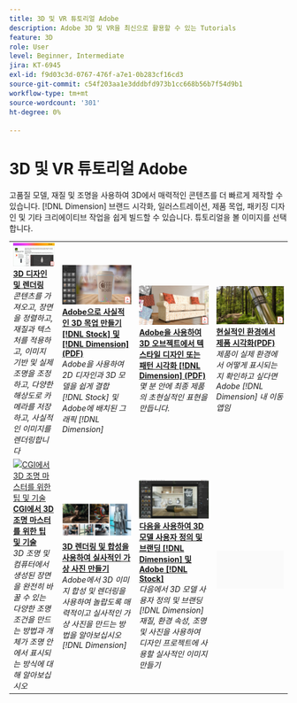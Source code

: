 ```yaml
---
title: 3D 및 VR 튜토리얼 Adobe
description: Adobe 3D 및 VR을 최신으로 활용할 수 있는 Tutorials
feature: 3D
role: User
level: Beginner, Intermediate
jira: KT-6945
exl-id: f9d03c3d-0767-476f-a7e1-0b283cf16cd3
source-git-commit: c54f203aa1e3dddbfd973b1cc668b56b7f54d9b1
workflow-type: tm+mt
source-wordcount: '301'
ht-degree: 0%

---
```


# 3D 및 VR 튜토리얼 Adobe

고품질 모델, 재질 및 조명을 사용하여 3D에서 매력적인 콘텐츠를 더 빠르게 제작할 수 있습니다. [!DNL Dimension] 브랜드 시각화, 일러스트레이션, 제품 목업, 패키징 디자인 및 기타 크리에이티브 작업을 쉽게 빌드할 수 있습니다. 튜토리얼을 볼 이미지를 선택합니다.

<table>
<tr>
 <td>
   <a href="substance-3d-stager.md">
      <img alt="3D 디자인 및 렌더링" src="assets/Substance3DStager.png" />
   </a>
    <div>
   <a href="substance-3d-stager.md"><strong>3D 디자인 및 렌더링</strong></a>
    </div>
    <em>콘텐츠를 가져오고, 장면을 정렬하고, 재질과 텍스처를 적용하고, 이미지 기반 및 실제 조명을 조정하고, 다양한 해상도로 카메라를 저장하고, 사실적인 이미지를 렌더링합니다</em>
    <br>
  </td>
  <td>
   <a href="assets/CreateRealistic3DMockupswithAdobeStockandDimension.pdf">
      <img alt="Adobe으로 사실적인 3D 목업 만들기 [!DNL Stock] 및 [!DNL Dimension]" src="assets/CreateRealistic3DMockupswithAdobeStockandDimension.jpg" />
   </a>
    <div>
   <a href="assets/CreateRealistic3DMockupswithAdobeStockandDimension.pdf"><strong>Adobe으로 사실적인 3D 목업 만들기 [!DNL Stock] 및 [!DNL Dimension] (PDF)</strong></a>
    </div>
    <em>Adobe을 사용하여 2D 디자인과 3D 모델을 쉽게 결합 [!DNL Stock] 및 Adobe에 배치된 그래픽 [!DNL Dimension]</em>
    <br>
  </td>
  <td>
   <a href="assets/VisualizeTextileDesignsorPatternson3DObjectswithAdobeDimension.pdf">
      <img alt="Adobe을 사용하여 3D 오브젝트에서 텍스타일 디자인 또는 패턴 시각화 [!DNL Dimension]" src="assets/VisualizeTextileDesignsorPatternson3DObjectswithAdobeDimension.jpg" />
   </a>
    <div>
   <a href="assets/VisualizeTextileDesignsorPatternson3DObjectswithAdobeDimension.pdf"><strong>Adobe을 사용하여 3D 오브젝트에서 텍스타일 디자인 또는 패턴 시각화 [!DNL Dimension] (PDF)</strong></a>
    </div>
    <em>몇 분 안에 최종 제품의 초현실적인 표현을 만듭니다.</em>
    <br>
  </td>
  <td>
   <a href="../cce/assets/VisualizeyourProductinaRealisticEnvironment.pdf">
      <img alt="현실적인 환경에서 제품 시각화" src="assets/VisualizeyourProductinaRealisticEnvironment.jpg" />
   </a>
    <div>
   <a href="../cce/assets/VisualizeyourProductinaRealisticEnvironment.pdf"><strong>현실적인 환경에서 제품 시각화(PDF)</strong></a>
    </div>
    <em>제품이 실제 환경에서 어떻게 표시되는지 확인하고 싶다면 Adobe [!DNL Dimension] 내 이동 앱임</em>
    <br>
  </td>
</tr>
<tr>
  <td>
   <a href="mastering3dlighting.md">
      <img alt="CGI에서 3D 조명 마스터를 위한 팁 및 기술" src="assets/Mastering3dlighting_1.gif" />
   </a>
    <div>
   <a href="mastering3dlighting.md"><strong>CGI에서 3D 조명 마스터를 위한 팁 및 기술</strong></a>
    </div>
    <em>3D 조명 및 컴퓨터에서 생성된 장면을 완전히 바꿀 수 있는 다양한 조명 조건을 만드는 방법과 개체가 조명 안에서 표시되는 방식에 대해 알아보십시오</em>
    <br>
  </td>
  <td>
   <a href="photorealistic.md">
      <img alt="3D 렌더링 및 합성을 사용하여 실사적인 가상 사진 만들기" src="assets/Photorealistic_TOC.png" />
   </a>
    <div>
   <a href="photorealistic.md"><strong>3D 렌더링 및 합성을 사용하여 실사적인 가상 사진 만들기</strong></a>
    </div>
    <em>Adobe에서 3D 이미지 합성 및 렌더링을 사용하여 놀랍도록 매력적이고 실사적인 가상 사진을 만드는 방법을 알아보십시오 [!DNL Dimension]</em>
    <br>
  </td>
  <td>
   <a href="3ddimensionstock.md">
      <img alt="다음을 사용하여 3D 모델 사용자 정의 및 브랜딩 [!DNL Dimension] 및 Adobe [!DNL Stock]" src="assets/3ddimensionstock.jpg" />
   </a>
    <div>
   <a href="3ddimensionstock.md"><strong>다음을 사용하여 3D 모델 사용자 정의 및 브랜딩 [!DNL Dimension] 및 Adobe [!DNL Stock]</strong></a>
    </div>
    <em>다음에서 3D 모델 사용자 정의 및 브랜딩 [!DNL Dimension] 재질, 환경 속성, 조명 및 사진을 사용하여 디자인 프로젝트에 사용할 실사적인 이미지 만들기</em>
    <br>
  </td>
  <td>
    <img alt="스페이서" src="../assets/Gray_thumbnail.png" />
    <div>
    <br>
  </td>
</tr>
</table>